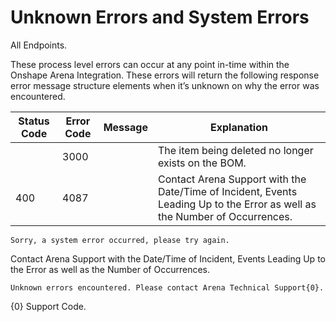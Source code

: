 # Unknown Errors and System Errors
All Endpoints.

These process level errors can occur at any point in\-time within the Onshape Arena Integration. These errors will return the following response error message structure elements when it’s unknown on why the error was encountered.


| Status Code | Error Code | Message | Explanation |
|  --- |  --- |  --- |  --- | 
|   | 3000 |   | The item being deleted no longer exists on the BOM. |
| 400 | 4087 |   | Contact Arena Support with the Date/Time of Incident, Events Leading Up to the Error as well as the Number of Occurrences. |

```
Sorry, a system error occurred, please try again.
```
Contact Arena Support with the Date/Time of Incident, Events Leading Up to the Error as well as the Number of Occurrences.

```
Unknown errors encountered. Please contact Arena Technical Support{0}.
```
\{0\} Support Code. 

